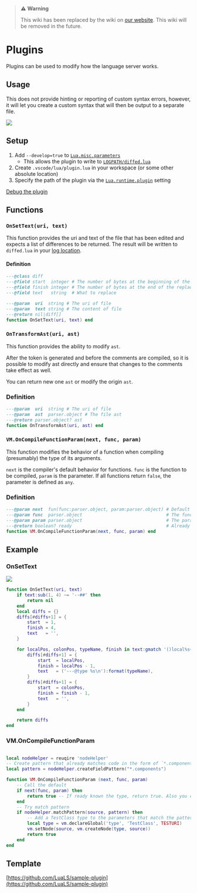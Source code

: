 > ⚠️ **Warning**
>
> This wiki has been replaced by the wiki on [our website](https://luals.github.io/wiki/plugins/). This wiki will be removed in the future.

# Plugins
Plugins can be used to modify how the language server works.

## Usage
This does not provide hinting or reporting of custom syntax errors, however, it will let you create a custom syntax that will then be output to a separate file.

![](https://github.com/LuaLS/vscode-lua/raw/master/images/plugin-diff.gif?raw=true)

## Setup
1. Add `--develop=true` to [`Lua.misc.parameters`](https://github.com/LuaLS/lua-language-server/wiki/Settings#miscparameters)
   - This allows the plugin to write to [`LOGPATH/diffed.lua`](https://github.com/LuaLS/lua-language-server/wiki/FAQ#where-can-i-find-the-log-file)
2. Create `.vscode/lua/plugin.lua` in your workspace (or some other absolute location)
3. Specify the path of the plugin via the [`Lua.runtime.plugin`](https://github.com/LuaLS/lua-language-server/wiki/Settings#plugin) setting

[Debug the plugin](https://github.com/LuaLS/lua-language-server/wiki/Developing#debugging)

## Functions


### `OnSetText(uri, text)`
This function provides the uri and text of the file that has been edited and expects a list of differences to be returned. The result will be written to `diffed.lua` in your [log location](https://github.com/LuaLS/lua-language-server/wiki/FAQ#where-can-i-find-the-log-file).

#### Definition
```lua
---@class diff
---@field start  integer # The number of bytes at the beginning of the replacement
---@field finish integer # The number of bytes at the end of the replacement
---@field text   string  # What to replace

---@param  uri  string # The uri of file
---@param  text string # The content of file
---@return nil|diff[]
function OnSetText(uri, text) end
```

### `OnTransformAst(uri, ast)`
This function provides the ability to modify `ast`. 

After the token is generated and before the comments are compiled, so it is possible to modify ast directly and ensure that changes to the comments take effect as well.

You can return new one `ast` or modify the origin `ast`.

### Definition
```lua
---@param  uri  string # The uri of file
---@param  ast  parser.object # The file ast
---@return parser.object? ast
function OnTransformAst(uri, ast) end
```

### `VM.OnCompileFunctionParam(next, func, param)`
This function modifies the behavior of a function when compiling (presumably) the type of its arguments.

`next` is the compiler's default behavior for functions. `func` is the function to be compiled, `param` is the parameter.
If all functions return `false`, the parameter is defined as `any`.

### Definition
```lua
---@param next  fun(func:parser.object, param:parser.object) # Default behavior
---@param func  parser.object                                # The function
---@param param parser.object                                # The param
---@return boolean? ready                                    # Already know the type.
function VM.OnCompileFunctionParam(next, func, param) end
```

## Example

### OnSetText

![](https://github.com/LuaLS/vscode-lua/raw/master/images/plugin-diff.gif?raw=true)

```lua
function OnSetText(uri, text)
    if text:sub(1, 4) ~= '--##' then
        return nil
    end
    local diffs = {}
    diffs[#diffs+1] = {
        start  = 1,
        finish = 4,
        text   = '',
    }

    for localPos, colonPos, typeName, finish in text:gmatch '()local%s+[%w_]+()%s*%:%s*([%w_]+)()' do
        diffs[#diffs+1] = {
            start  = localPos,
            finish = localPos - 1,
            text   = ('---@type %s\n'):format(typeName),
        }
        diffs[#diffs+1] = {
            start  = colonPos,
            finish = finish - 1,
            text   = '',
        }
    end

    return diffs
end
```

### VM.OnCompileFunctionParam

```lua

local nodeHelper = reuqire 'nodeHelper'
-- Create pattern that already matches code in the form of `*.components.`
local pattern = nodeHelper.createFieldPattern("*.components")

function VM.OnCompileFunctionParam (next, func, param)
    -- Call the default 
    if next(func, param) then
        return true -- If ready known the type, return true. Also you can continue
    end
    -- Try match pattern
    if nodeHelper.matchPattern(source, pattern) then
        -- Add a TestClass type to the parameters that match the pattern
        local type = vm.declareGlobal('type', 'TestClass', TESTURI)
        vm.setNode(source, vm.createNode(type, source))
        return true
    end
end

```
## Template
[https://github.com/LuaLS/sample-plugin](https://github.com/LuaLS/sample-plugin)
